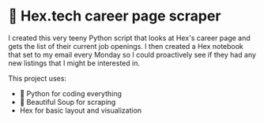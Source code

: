 # 🐍 Hex.tech career page scraper

I created this very teeny Python script that looks at Hex's career page and gets the list of their current job openings. I then created a Hex notebook that set to my email every Monday so I could proactively see if they had any new listings that I might be interested in. 

This project uses:
- 🐍 Python for coding everything
- 🥫 Beautiful Soup for scraping
- Hex for basic layout and visualization

